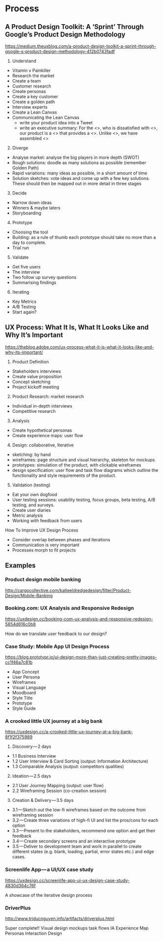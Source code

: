 # Process

## A Product Design Toolkit: A ‘Sprint’ Through Google’s Product Design Methodology
https://medium.theuxblog.com/a-product-design-toolkit-a-sprint-through-google-s-product-design-methodology-412b0743fadf

1. Understand
  - Vitamin v Painkiller
  - Research the market
  - Create a team
  - Customer research
  - Create personas
  - Create a key customer
  - Create a golden path
  - Interview experts
  - Create a Lean Canvas
  - Communicating the Lean Canvas
    - write your product idea into a Tweet 
    - write an executive summary: For the <>, who is dissatisfied with <>, our product is a <> that provides a <>. Unlike <>, we have assembled <>

2. Diverge
  - Analyse market: analyse the big players in more depth (SWOT)
  - Rough solutions: doodle as many solutions as possible (remember Golden Path)
  - Rapid variations: many ideas as possible, in a short amount of time
  - Solution sketches: vote ideas and come up with a few key solutions. These should then be mapped out in more detail in three stages

3. Decide
  - Narrow down ideas
  - Winners & maybe laters
  - Storyboarding

4. Prototype
  - Choosing the tool
  - Building: as a rule of thumb each prototype should take no more than a day to complete.
  - Trial run

5. Validate
  - Get five users
  - The interview
  - Two follow up survey questions
  - Summarising findings

6. Iterating
  - Key Metrics
  - A/B Testing
  - Start again?

## UX Process: What It Is, What It Looks Like and Why It’s Important
https://theblog.adobe.com/ux-process-what-it-is-what-it-looks-like-and-why-its-important/

1. Product Definition
  - Stakeholders interviews
  - Create value proposition
  - Concept sketching
  - Project kickoff meeting 
2. Product Research: market research
  - Individual in-depth interviews
  - Competitive research
3. Analysis
  - Create hypothetical personas
  - Create experience maps: user flow
4. Design: collaborative, Iterative
  - sketching: by hand
  - wireframes: page structure and visual hierarchy, skeleton for mockups
  - prototypes: simulation of the product, with clickable wireframes
  - design specification: user flow and task flow diagrams which outline the functionality and style requirements of the product.
5. Validation (testing)
  - Eat your own dogfood
  - User testing sessions: usability testing, focus groups, beta testing, A/B testing, and surveys.
  - Create user diaries
  - Metric analysis
  - Working with feedback from users

How To Improve UX Design Process
- Consider overlap between phases and iterations
- Communication is very important
- Processes morph to fit projects


## Examples

### Product design mobile banking
http://cargocollective.com/katieeldredgedesign/filter/Product-Design/Mobile-Banking

### Booking.com: UX Analysis and Responsive Redesign
https://uxdesign.cc/booking-com-ux-analysis-and-responsive-redesign-5854d616c0b8

How do we translate user feedback to our design?

### Case Study: Mobile App UI Design Process
https://blog.prototypr.io/ui-design-more-than-just-creating-pretty-images-cc1f46a7c81b

  - App Concept
  - User Persona
  - Wireframes
  - Visual Language
  - Moodboard
  - Style Title
  - Prototype
  - Style Guide

### A crooked little UX journey at a big bank

https://uxdesign.cc/a-crooked-little-ux-journey-at-a-big-bank-8f1f2f375989

1. Discovery — 2 days
  - 1.1 Business Interview
  - 1.2 User Interview & Card Sorting (output: Information Architecture)
  - 1.3 Comparable Analysis (output: competitors qualities)
2. Ideation — 2.5 days
  - 2.1 User Journey Mapping (output: user flow)
  - 2.2 Wireframing Session (co-creation session)
3. Creation & Delivery — 3.5 days
  - 3.1 — Sketch out the low-fi wireframes based on the outcome from wireframing session
  - 3.2 — Create three variations of high-fi UI and list the pros/cons for each option
  - 3.3 — Present to the stakeholders, recommend one option and get their feedback
  - 3.4 — Create secondary screens and an interactive prototype
  - 3.5 — Deliver to development team and work in parallel to create different states (e.g. blank, loading, partial, error states etc.) and edge cases.


### Screenlife App — a UI/UX case study
https://uxdesign.cc/screenlife-app-ui-ux-design-case-study-4830d364c76f

A showcase of the iterative design process

### DriverPlus
http://www.triducnguyen.info/artifacts/driverplus.html

Super complete!!
Visual design mockups
task flows
IA
Experience Map
Personas
Interaction Design
